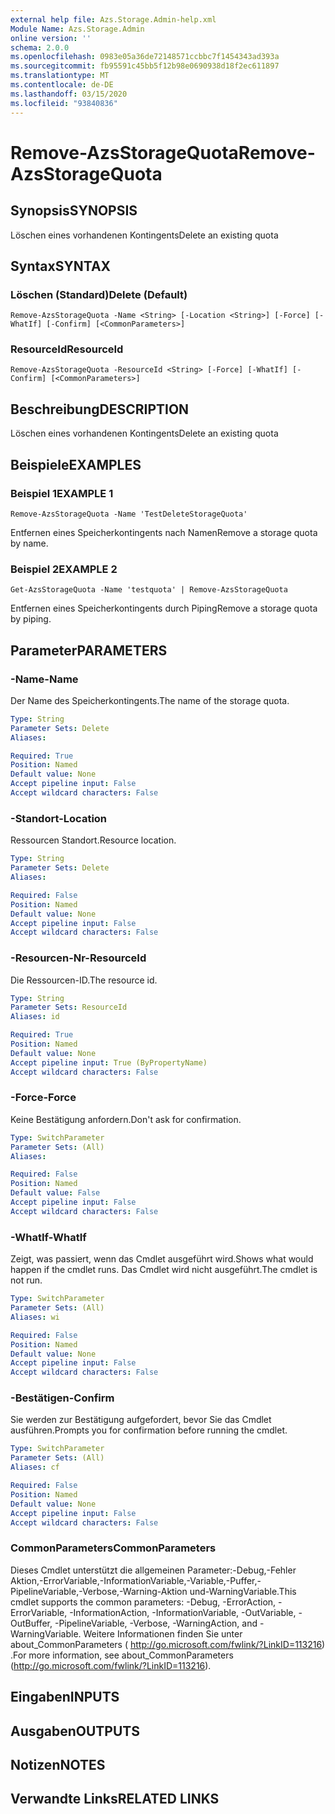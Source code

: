 ```yaml
---
external help file: Azs.Storage.Admin-help.xml
Module Name: Azs.Storage.Admin
online version: ''
schema: 2.0.0
ms.openlocfilehash: 0983e05a36de72148571ccbbc7f1454343ad393a
ms.sourcegitcommit: fb95591c45bb5f12b98e0690938d18f2ec611897
ms.translationtype: MT
ms.contentlocale: de-DE
ms.lasthandoff: 03/15/2020
ms.locfileid: "93840836"
---
```

# <span data-ttu-id="89a5c-101">Remove-AzsStorageQuota</span><span class="sxs-lookup"><span data-stu-id="89a5c-101">Remove-AzsStorageQuota</span></span>

## <span data-ttu-id="89a5c-102">Synopsis</span><span class="sxs-lookup"><span data-stu-id="89a5c-102">SYNOPSIS</span></span>
<span data-ttu-id="89a5c-103">Löschen eines vorhandenen Kontingents</span><span class="sxs-lookup"><span data-stu-id="89a5c-103">Delete an existing quota</span></span>

## <span data-ttu-id="89a5c-104">Syntax</span><span class="sxs-lookup"><span data-stu-id="89a5c-104">SYNTAX</span></span>

### <span data-ttu-id="89a5c-105">Löschen (Standard)</span><span class="sxs-lookup"><span data-stu-id="89a5c-105">Delete (Default)</span></span>
```
Remove-AzsStorageQuota -Name <String> [-Location <String>] [-Force] [-WhatIf] [-Confirm] [<CommonParameters>]
```

### <span data-ttu-id="89a5c-106">ResourceId</span><span class="sxs-lookup"><span data-stu-id="89a5c-106">ResourceId</span></span>
```
Remove-AzsStorageQuota -ResourceId <String> [-Force] [-WhatIf] [-Confirm] [<CommonParameters>]
```

## <span data-ttu-id="89a5c-107">Beschreibung</span><span class="sxs-lookup"><span data-stu-id="89a5c-107">DESCRIPTION</span></span>
<span data-ttu-id="89a5c-108">Löschen eines vorhandenen Kontingents</span><span class="sxs-lookup"><span data-stu-id="89a5c-108">Delete an existing quota</span></span>

## <span data-ttu-id="89a5c-109">Beispiele</span><span class="sxs-lookup"><span data-stu-id="89a5c-109">EXAMPLES</span></span>

### <span data-ttu-id="89a5c-110">Beispiel 1</span><span class="sxs-lookup"><span data-stu-id="89a5c-110">EXAMPLE 1</span></span>
```
Remove-AzsStorageQuota -Name 'TestDeleteStorageQuota'
```

<span data-ttu-id="89a5c-111">Entfernen eines Speicherkontingents nach Namen</span><span class="sxs-lookup"><span data-stu-id="89a5c-111">Remove a storage quota by name.</span></span>

### <span data-ttu-id="89a5c-112">Beispiel 2</span><span class="sxs-lookup"><span data-stu-id="89a5c-112">EXAMPLE 2</span></span>
```
Get-AzsStorageQuota -Name 'testquota' | Remove-AzsStorageQuota
```

<span data-ttu-id="89a5c-113">Entfernen eines Speicherkontingents durch Piping</span><span class="sxs-lookup"><span data-stu-id="89a5c-113">Remove a storage quota by piping.</span></span>

## <span data-ttu-id="89a5c-114">Parameter</span><span class="sxs-lookup"><span data-stu-id="89a5c-114">PARAMETERS</span></span>

### <span data-ttu-id="89a5c-115">-Name</span><span class="sxs-lookup"><span data-stu-id="89a5c-115">-Name</span></span>
<span data-ttu-id="89a5c-116">Der Name des Speicherkontingents.</span><span class="sxs-lookup"><span data-stu-id="89a5c-116">The name of the storage quota.</span></span>

```yaml
Type: String
Parameter Sets: Delete
Aliases:

Required: True
Position: Named
Default value: None
Accept pipeline input: False
Accept wildcard characters: False
```

### <span data-ttu-id="89a5c-117">-Standort</span><span class="sxs-lookup"><span data-stu-id="89a5c-117">-Location</span></span>
<span data-ttu-id="89a5c-118">Ressourcen Standort.</span><span class="sxs-lookup"><span data-stu-id="89a5c-118">Resource location.</span></span>

```yaml
Type: String
Parameter Sets: Delete
Aliases:

Required: False
Position: Named
Default value: None
Accept pipeline input: False
Accept wildcard characters: False
```

### <span data-ttu-id="89a5c-119">-Resourcen-Nr</span><span class="sxs-lookup"><span data-stu-id="89a5c-119">-ResourceId</span></span>
<span data-ttu-id="89a5c-120">Die Ressourcen-ID.</span><span class="sxs-lookup"><span data-stu-id="89a5c-120">The resource id.</span></span>

```yaml
Type: String
Parameter Sets: ResourceId
Aliases: id

Required: True
Position: Named
Default value: None
Accept pipeline input: True (ByPropertyName)
Accept wildcard characters: False
```

### <span data-ttu-id="89a5c-121">-Force</span><span class="sxs-lookup"><span data-stu-id="89a5c-121">-Force</span></span>
<span data-ttu-id="89a5c-122">Keine Bestätigung anfordern.</span><span class="sxs-lookup"><span data-stu-id="89a5c-122">Don't ask for confirmation.</span></span>

```yaml
Type: SwitchParameter
Parameter Sets: (All)
Aliases:

Required: False
Position: Named
Default value: False
Accept pipeline input: False
Accept wildcard characters: False
```

### <span data-ttu-id="89a5c-123">-WhatIf</span><span class="sxs-lookup"><span data-stu-id="89a5c-123">-WhatIf</span></span>
<span data-ttu-id="89a5c-124">Zeigt, was passiert, wenn das Cmdlet ausgeführt wird.</span><span class="sxs-lookup"><span data-stu-id="89a5c-124">Shows what would happen if the cmdlet runs.</span></span>
<span data-ttu-id="89a5c-125">Das Cmdlet wird nicht ausgeführt.</span><span class="sxs-lookup"><span data-stu-id="89a5c-125">The cmdlet is not run.</span></span>

```yaml
Type: SwitchParameter
Parameter Sets: (All)
Aliases: wi

Required: False
Position: Named
Default value: None
Accept pipeline input: False
Accept wildcard characters: False
```

### <span data-ttu-id="89a5c-126">-Bestätigen</span><span class="sxs-lookup"><span data-stu-id="89a5c-126">-Confirm</span></span>
<span data-ttu-id="89a5c-127">Sie werden zur Bestätigung aufgefordert, bevor Sie das Cmdlet ausführen.</span><span class="sxs-lookup"><span data-stu-id="89a5c-127">Prompts you for confirmation before running the cmdlet.</span></span>

```yaml
Type: SwitchParameter
Parameter Sets: (All)
Aliases: cf

Required: False
Position: Named
Default value: None
Accept pipeline input: False
Accept wildcard characters: False
```

### <span data-ttu-id="89a5c-128">CommonParameters</span><span class="sxs-lookup"><span data-stu-id="89a5c-128">CommonParameters</span></span>
<span data-ttu-id="89a5c-129">Dieses Cmdlet unterstützt die allgemeinen Parameter:-Debug,-Fehler Aktion,-ErrorVariable,-InformationVariable,-Variable,-Puffer,-PipelineVariable,-Verbose,-Warning-Aktion und-WarningVariable.</span><span class="sxs-lookup"><span data-stu-id="89a5c-129">This cmdlet supports the common parameters: -Debug, -ErrorAction, -ErrorVariable, -InformationAction, -InformationVariable, -OutVariable, -OutBuffer, -PipelineVariable, -Verbose, -WarningAction, and -WarningVariable.</span></span> <span data-ttu-id="89a5c-130">Weitere Informationen finden Sie unter about_CommonParameters ( http://go.microsoft.com/fwlink/?LinkID=113216) .</span><span class="sxs-lookup"><span data-stu-id="89a5c-130">For more information, see about_CommonParameters (http://go.microsoft.com/fwlink/?LinkID=113216).</span></span>

## <span data-ttu-id="89a5c-131">Eingaben</span><span class="sxs-lookup"><span data-stu-id="89a5c-131">INPUTS</span></span>

## <span data-ttu-id="89a5c-132">Ausgaben</span><span class="sxs-lookup"><span data-stu-id="89a5c-132">OUTPUTS</span></span>

## <span data-ttu-id="89a5c-133">Notizen</span><span class="sxs-lookup"><span data-stu-id="89a5c-133">NOTES</span></span>

## <span data-ttu-id="89a5c-134">Verwandte Links</span><span class="sxs-lookup"><span data-stu-id="89a5c-134">RELATED LINKS</span></span>
